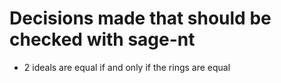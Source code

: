 # Decisions made that should be checked with sage-nt

- 2 ideals are equal if and only if the rings are equal
